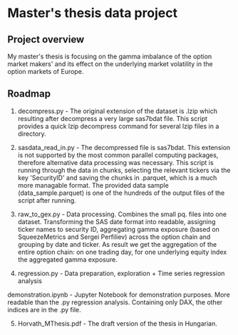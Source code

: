 # Master's thesis data project

## Project overview
My master's thesis is focusing on the gamma imbalance of the option market makers' and its effect on the underlying market volatility in the option markets of Europe. 

## Roadmap
1. decompress.py - The original extension of the dataset is .lzip which resulting after decompress a very large sas7bdat file. This script provides a quick lzip decompress command for several lzip files in a directory.

2. sasdata_read_in.py - The decompressed file is sas7bdat. This extension is not supported by the most common parallel computing packages, therefore alternative data processing was necessary. This script is running through the data in chunks, selecting the relevant tickers via the key 'SecurityID' and saving the chunks in .parquet, which is a much more managable format. The provided data sample (data_sample.parquet) is one of the hundreds of the output files of the script after running.

3. raw_to_gex.py - Data processing. Combines the small pq. files into one dataset. Transforming the SAS date format into readable, assigning ticker names to security ID, aggregating gamma exposure (based on SqueezeMetrics and Sergei Perfiliev) across the option chain and grouping by date and ticker. As result we get the aggregation of the entire option chain: on one trading day, for one underlying equity index the aggregated gamma exposure. 

4. regression.py - Data preparation, exploration + Time series regression analysis

demonstration.ipynb - Jupyter Notebook for demonstration purposes. More readable than the .py regression analysis. Containing only DAX, the other indices are in the .py file. 

5. Horvath_MThesis.pdf - The draft version of the thesis in Hungarian.

